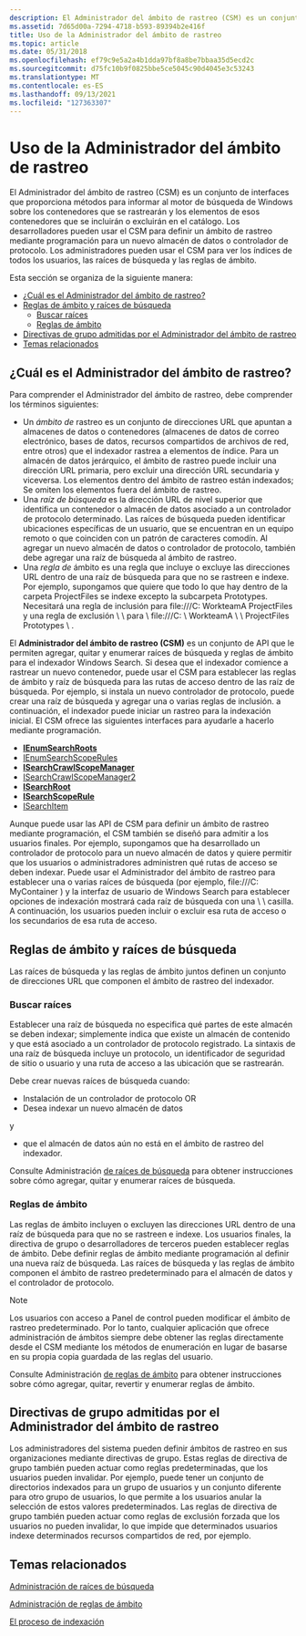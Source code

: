 ```yaml
---
description: El Administrador del ámbito de rastreo (CSM) es un conjunto de interfaces que proporciona métodos para informar al motor de búsqueda de Windows sobre los contenedores que se rastrearán y los elementos de esos contenedores que se incluirán o excluirán en el catálogo.
ms.assetid: 7d65d00a-7294-4718-b593-89394b2e416f
title: Uso de la Administrador del ámbito de rastreo
ms.topic: article
ms.date: 05/31/2018
ms.openlocfilehash: ef79c9e5a2a4b1dda97bf8a8be7bbaa35d5ecd2c
ms.sourcegitcommit: d75fc10b9f0825bbe5ce5045c90d4045e3c53243
ms.translationtype: MT
ms.contentlocale: es-ES
ms.lasthandoff: 09/13/2021
ms.locfileid: "127363307"
---
```

# <a name="using-the-crawl-scope-manager"></a>Uso de la Administrador del ámbito de rastreo

El Administrador del ámbito de rastreo (CSM) es un conjunto de interfaces que proporciona métodos para informar al motor de búsqueda de Windows sobre los contenedores que se rastrearán y los elementos de esos contenedores que se incluirán o excluirán en el catálogo. Los desarrolladores pueden usar el CSM para definir un ámbito de rastreo mediante programación para un nuevo almacén de datos o controlador de protocolo. Los administradores pueden usar el CSM para ver los índices de todos los usuarios, las raíces de búsqueda y las reglas de ámbito.

Esta sección se organiza de la siguiente manera:

-   [¿Cuál es el Administrador del ámbito de rastreo?](#what-is-the-crawl-scope-manager)
-   [Reglas de ámbito y raíces de búsqueda](#search-roots-and-scope-rules)
    -   [Buscar raíces](#search-roots-and-scope-rules)
    -   [Reglas de ámbito](#scope-rules)
-   [Directivas de grupo admitidas por el Administrador del ámbito de rastreo](#group-policies-supported-by-the-crawl-scope-manager)
-   [Temas relacionados](#related-topics)

## <a name="what-is-the-crawl-scope-manager"></a>¿Cuál es el Administrador del ámbito de rastreo?

Para comprender el Administrador del ámbito de rastreo, debe comprender los términos siguientes:

-   Un *ámbito de* rastreo es un conjunto de direcciones URL que apuntan a almacenes de datos o contenedores (almacenes de datos de correo electrónico, bases de datos, recursos compartidos de archivos de red, entre otros) que el indexador rastrea a elementos de índice. Para un almacén de datos jerárquico, el ámbito de rastreo puede incluir una dirección URL primaria, pero excluir una dirección URL secundaria y viceversa. Los elementos dentro del ámbito de rastreo están indexados; Se omiten los elementos fuera del ámbito de rastreo.
-   Una *raíz de búsqueda* es la dirección URL de nivel superior que identifica un contenedor o almacén de datos asociado a un controlador de protocolo determinado. Las raíces de búsqueda pueden identificar ubicaciones específicas de un usuario, que se encuentran en un equipo remoto o que coinciden con un patrón de caracteres comodín. Al agregar un nuevo almacén de datos o controlador de protocolo, también debe agregar una raíz de búsqueda al ámbito de rastreo.
-   Una *regla de* ámbito es una regla que incluye o excluye las direcciones URL dentro de una raíz de búsqueda para que no se rastreen e indexe. Por ejemplo, supongamos que quiere que todo lo que hay dentro de la carpeta ProjectFiles se indexe excepto la subcarpeta Prototypes. Necesitará una regla de inclusión para file:///C: WorkteamA ProjectFiles y una regla de exclusión \\ \\ para \\ file:///C: \\ WorkteamA \\ \\ ProjectFiles Prototypes \\ .

El **Administrador del ámbito de rastreo (CSM)** es un conjunto de API que le permiten agregar, quitar y enumerar raíces de búsqueda y reglas de ámbito para el indexador Windows Search. Si desea que el indexador comience a rastrear un nuevo contenedor, puede usar el CSM para establecer las reglas de ámbito y raíz de búsqueda para las rutas de acceso dentro de las raíz de búsqueda. Por ejemplo, si instala un nuevo controlador de protocolo, puede crear una raíz de búsqueda y agregar una o varias reglas de inclusión. a continuación, el indexador puede iniciar un rastreo para la indexación inicial. El CSM ofrece las siguientes interfaces para ayudarle a hacerlo mediante programación.

-   [**IEnumSearchRoots**](/windows/desktop/api/Searchapi/nn-searchapi-ienumsearchroots)
-   [IEnumSearchScopeRules](/windows/win32/api/searchapi/nn-searchapi-ienumsearchscoperules)
-   [**ISearchCrawlScopeManager**](/windows/desktop/api/Searchapi/nn-searchapi-isearchcrawlscopemanager)
-   [ISearchCrawlScopeManager2](/windows/win32/api/searchapi/nn-searchapi-isearchcrawlscopemanager2)
-   [**ISearchRoot**](/windows/desktop/api/Searchapi/nn-searchapi-isearchroot)
-   [**ISearchScopeRule**](/windows/desktop/api/Searchapi/nn-searchapi-isearchscoperule)
-   [ISearchItem](./-search-isearchitem.md)

Aunque puede usar las API de CSM para definir un ámbito de rastreo mediante programación, el CSM también se diseñó para admitir a los usuarios finales. Por ejemplo, supongamos que ha desarrollado un controlador de protocolo para un nuevo almacén de datos y quiere permitir que los usuarios o administradores administren qué rutas de acceso se deben indexar. Puede usar el Administrador del ámbito de rastreo para establecer una o varias raíces de búsqueda (por ejemplo, file:///C: MyContainer ) y la interfaz de usuario de Windows Search para establecer opciones de indexación mostrará cada raíz de búsqueda con una \\ \\ casilla. A continuación, los usuarios pueden incluir o excluir esa ruta de acceso o los secundarios de esa ruta de acceso.

## <a name="search-roots-and-scope-rules"></a>Reglas de ámbito y raíces de búsqueda

Las raíces de búsqueda y las reglas de ámbito juntos definen un conjunto de direcciones URL que componen el ámbito de rastreo del indexador.

### <a name="search-roots"></a>Buscar raíces

Establecer una raíz de búsqueda no especifica qué partes de este almacén se deben indexar; simplemente indica que existe un almacén de contenido y que está asociado a un controlador de protocolo registrado. La sintaxis de una raíz de búsqueda incluye un protocolo, un identificador de seguridad de sitio o usuario y una ruta de acceso a las ubicación que se rastrearán.

Debe crear nuevas raíces de búsqueda cuando:

-   Instalación de un controlador de protocolo OR
-   Desea indexar un nuevo almacén de datos

y

-   que el almacén de datos aún no está en el ámbito de rastreo del indexador.

Consulte Administración [de raíces de búsqueda](-search-3x-wds-extidx-csm-searchroots.md) para obtener instrucciones sobre cómo agregar, quitar y enumerar raíces de búsqueda.

### <a name="scope-rules"></a>Reglas de ámbito

Las reglas de ámbito incluyen o excluyen las direcciones URL dentro de una raíz de búsqueda para que no se rastreen e indexe. Los usuarios finales, la directiva de grupo o desarrolladores de terceros pueden establecer reglas de ámbito. Debe definir reglas de ámbito mediante programación al definir una nueva raíz de búsqueda. Las raíces de búsqueda y las reglas de ámbito componen el ámbito de rastreo predeterminado para el almacén de datos y el controlador de protocolo.

> [!Note]  
> Los usuarios con acceso a Panel de control pueden modificar el ámbito de rastreo predeterminado. Por lo tanto, cualquier aplicación que ofrece administración de ámbitos siempre debe obtener las reglas directamente desde el CSM mediante los métodos de enumeración en lugar de basarse en su propia copia guardada de las reglas del usuario.

 

Consulte Administración [de reglas de ámbito](-search-3x-wds-extidx-csm-scoperules.md) para obtener instrucciones sobre cómo agregar, quitar, revertir y enumerar reglas de ámbito.

## <a name="group-policies-supported-by-the-crawl-scope-manager"></a>Directivas de grupo admitidas por el Administrador del ámbito de rastreo

Los administradores del sistema pueden definir ámbitos de rastreo en sus organizaciones mediante directivas de grupo. Estas reglas de directiva de grupo también pueden actuar como reglas predeterminadas, que los usuarios pueden invalidar. Por ejemplo, puede tener un conjunto de directorios indexados para un grupo de usuarios y un conjunto diferente para otro grupo de usuarios, lo que permite a los usuarios anular la selección de estos valores predeterminados. Las reglas de directiva de grupo también pueden actuar como reglas de exclusión forzada que los usuarios no pueden invalidar, lo que impide que determinados usuarios indexe determinados recursos compartidos de red, por ejemplo.

## <a name="related-topics"></a>Temas relacionados

<dl> <dt>

[Administración de raíces de búsqueda](-search-3x-wds-extidx-csm-searchroots.md)
</dt> <dt>

[Administración de reglas de ámbito](-search-3x-wds-extidx-csm-scoperules.md)
</dt> <dt>

[El proceso de indexación](-search-indexing-process-overview.md)
</dt> </dl>

 

 
